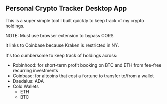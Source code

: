 ## Personal Crypto Tracker Desktop App

This is a super simple tool I built quickly to keep track of my crypto holdings.

NOTE: Must use browser extension to bypass CORS

It links to Coinbase because Kraken is restricted in NY.

It's too cumbersome to keep track of holdings across:

- Robinhood: for short-term profit booking on BTC and ETH from fee-free recurring investments
- Coinbase: for altcoins that cost a fortune to transfer to/from a wallet
- Daedalus: ADA
- Cold Wallets
  - ETH
  - BTC
